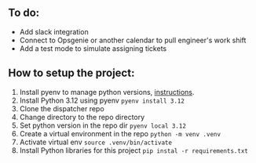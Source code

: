 ## To do:
- Add slack integration
- Connect to Opsgenie or another calendar to pull engineer's work shift
- Add a test mode to simulate assigning tickets

## How to setup the project:
1. Install pyenv to manage python versions, [instructions](https://github.com/pyenv/pyenv?tab=readme-ov-file#automatic-installer).
2. Install Python 3.12 using pyenv ```pyenv install 3.12```
3. Clone the dispatcher repo
4. Change directory to the repo directory
5. Set python version in the repo dir ```pyenv local 3.12```
6. Create a virtual environment in the repo ```python -m venv .venv```
7. Activate virtual env ```source .venv/bin/activate```
8. Install Python libraries for this project ```pip instal -r requirements.txt``` 